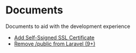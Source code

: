 # Documents
Documents to aid with the development experience

- [Add Self-Ssigned SSL Certificate](add-self-signed-ssl-cert.md)
- [Remove /public from Laravel (9+)](remove-public-from-laravel.md)
